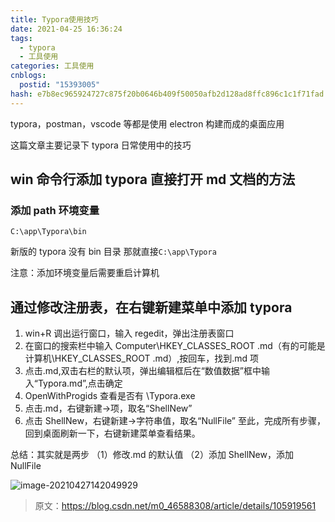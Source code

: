 ```yaml
---
title: Typora使用技巧
date: 2021-04-25 16:36:24
tags:
  - typora
  - 工具使用
categories: 工具使用
cnblogs:
  postid: "15393005"
hash: e7b8ec965924727c875f20b0646b409f50050afb2d128ad8ffc896c1c1f71fad
---
```


typora，postman，vscode 等都是使用 electron 构建而成的桌面应用

这篇文章主要记录下 typora 日常使用中的技巧

## win 命令行添加 typora 直接打开 md 文档的方法

### 添加 path 环境变量

```
C:\app\Typora\bin
```

新版的 typora 没有 bin 目录 那就直接`C:\app\Typora`

注意：添加环境变量后需要重启计算机

## 通过修改注册表，在右键新建菜单中添加 typora

1. win+R 调出运行窗口，输入 regedit，弹出注册表窗口
2. 在窗口的搜索栏中输入 Computer\HKEY_CLASSES_ROOT .md（有的可能是 计算机\HKEY_CLASSES_ROOT .md）,按回车，找到.md 项
3. 点击.md,双击右栏的默认项，弹出编辑框后在“数值数据”框中输入“Typora.md”,点击确定
4. OpenWithProgids 查看是否有 \Typora.exe
5. 点击.md，右键新建->项，取名“ShellNew”
6. 点击 ShellNew，右键新建->字符串值，取名“NullFile”
   至此，完成所有步骤，回到桌面刷新一下，右键新建菜单查看结果。

总结：其实就是两步
（1）修改.md 的默认值
（2）添加 ShellNew，添加 NullFile

![image-20210427142049929](https://bitbw.top/public/img/my_gallery/image-20210427142049929.png)

> 原文：https://blog.csdn.net/m0_46588308/article/details/105919561

